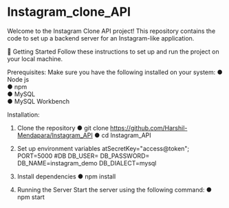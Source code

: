 # Instagram_clone_API

Welcome to the Instagram Clone API project! This repository contains the code to set up a backend server for an Instagram-like application.

🚀 Getting Started
Follow these instructions to set up and run the project on your local machine.

Prerequisites:
Make sure you have the following installed on your system:
● Node js                                                                                                                                                                                       
● npm                                                                                                                                                                                    
● MySQL                                                                                                                                                                                         
● MySQL Workbench                                                                                                                                                                              

Installation:

1. Clone the repository
   ● git clone https://github.com/Harshil-Mendapara/Instagram_API
   ● cd Instagram_API

2. Set up environment variables
   atSecretKey="access@token";
   PORT=5000
   #DB
   DB_USER=<your-database-username>
   DB_PASSWORD=<your-database-password>
   DB_NAME=instagram_demo
   DB_DIALECT=mysql

3. Install dependencies
   ● npm install

4. Running the Server
   Start the server using the following command:
   ● npm start
